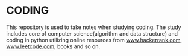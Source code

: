 # CODING
This repository is used to take notes when studying coding.
The study includes core of computer science(algorithm and data structure) and coding in python utilizing online resources from www.hackerrank.com, www.leetcode.com, books and so on.

